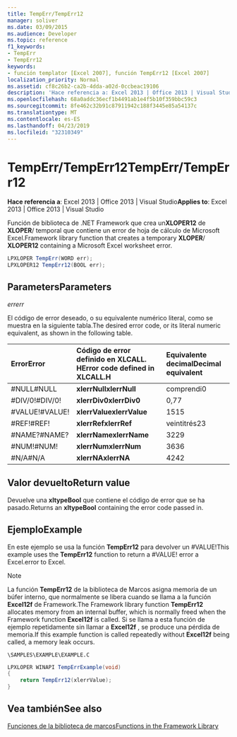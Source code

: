 ```yaml
---
title: TempErr/TempErr12
manager: soliver
ms.date: 03/09/2015
ms.audience: Developer
ms.topic: reference
f1_keywords:
- TempErr
- TempErr12
keywords:
- función templator [Excel 2007], función TempErr12 [Excel 2007]
localization_priority: Normal
ms.assetid: cf8c26b2-ca2b-4dda-a02d-0ccbeac19106
description: 'Hace referencia a: Excel 2013 | Office 2013 | Visual Studio'
ms.openlocfilehash: 68a0addc36ecf1b4491ab1e4f5b10f359bbc59c3
ms.sourcegitcommit: 8fe462c32b91c87911942c188f3445e85a54137c
ms.translationtype: MT
ms.contentlocale: es-ES
ms.lasthandoff: 04/23/2019
ms.locfileid: "32310349"
---
```

# <a name="temperrtemperr12"></a><span data-ttu-id="12301-104">TempErr/TempErr12</span><span class="sxs-lookup"><span data-stu-id="12301-104">TempErr/TempErr12</span></span>

 <span data-ttu-id="12301-105">**Hace referencia a**: Excel 2013 | Office 2013 | Visual Studio</span><span class="sxs-lookup"><span data-stu-id="12301-105">**Applies to**: Excel 2013 | Office 2013 | Visual Studio</span></span> 
  
<span data-ttu-id="12301-106">Función de biblioteca de .NET Framework que crea un**XLOPER12** de **XLOPER**/ temporal que contiene un error de hoja de cálculo de Microsoft Excel.</span><span class="sxs-lookup"><span data-stu-id="12301-106">Framework library function that creates a temporary **XLOPER**/ **XLOPER12** containing a Microsoft Excel worksheet error.</span></span> 
  
```cs
LPXLOPER TempErr(WORD err);
LPXLOPER12 TempErr12(BOOL err);
```

## <a name="parameters"></a><span data-ttu-id="12301-107">Parameters</span><span class="sxs-lookup"><span data-stu-id="12301-107">Parameters</span></span>

 <span data-ttu-id="12301-108">_err_</span><span class="sxs-lookup"><span data-stu-id="12301-108">_err_</span></span>
  
<span data-ttu-id="12301-109">El código de error deseado, o su equivalente numérico literal, como se muestra en la siguiente tabla.</span><span class="sxs-lookup"><span data-stu-id="12301-109">The desired error code, or its literal numeric equivalent, as shown in the following table.</span></span>
  
|<span data-ttu-id="12301-110">**Error**</span><span class="sxs-lookup"><span data-stu-id="12301-110">**Error**</span></span>|<span data-ttu-id="12301-111">**Código de error definido en XLCALL. H**</span><span class="sxs-lookup"><span data-stu-id="12301-111">**Error code defined in XLCALL.H**</span></span>|<span data-ttu-id="12301-112">**Equivalente decimal**</span><span class="sxs-lookup"><span data-stu-id="12301-112">**Decimal equivalent**</span></span>|
|:-----|:-----|:-----|
|<span data-ttu-id="12301-113">#NULL</span><span class="sxs-lookup"><span data-stu-id="12301-113">#NULL</span></span>  <br/> |<span data-ttu-id="12301-114">**xlerrNull**</span><span class="sxs-lookup"><span data-stu-id="12301-114">**xlerrNull**</span></span> <br/> |<span data-ttu-id="12301-115">comprendi</span><span class="sxs-lookup"><span data-stu-id="12301-115">0</span></span>  <br/> |
|<span data-ttu-id="12301-116">#DIV/0!</span><span class="sxs-lookup"><span data-stu-id="12301-116">#DIV/0!</span></span>  <br/> |<span data-ttu-id="12301-117">**xlerrDiv0**</span><span class="sxs-lookup"><span data-stu-id="12301-117">**xlerrDiv0**</span></span> <br/> |<span data-ttu-id="12301-118">0,7</span><span class="sxs-lookup"><span data-stu-id="12301-118">7</span></span>  <br/> |
|<span data-ttu-id="12301-119">#VALUE!</span><span class="sxs-lookup"><span data-stu-id="12301-119">#VALUE!</span></span>  <br/> |<span data-ttu-id="12301-120">**xlerrValue**</span><span class="sxs-lookup"><span data-stu-id="12301-120">**xlerrValue**</span></span> <br/> |<span data-ttu-id="12301-121">15</span><span class="sxs-lookup"><span data-stu-id="12301-121">15</span></span>  <br/> |
|<span data-ttu-id="12301-122">#REF!</span><span class="sxs-lookup"><span data-stu-id="12301-122">#REF!</span></span>  <br/> |<span data-ttu-id="12301-123">**xlerrRef**</span><span class="sxs-lookup"><span data-stu-id="12301-123">**xlerrRef**</span></span> <br/> |<span data-ttu-id="12301-124">veintitrés</span><span class="sxs-lookup"><span data-stu-id="12301-124">23</span></span>  <br/> |
|<span data-ttu-id="12301-125">#NAME?</span><span class="sxs-lookup"><span data-stu-id="12301-125">#NAME?</span></span>  <br/> |<span data-ttu-id="12301-126">**xlerrName**</span><span class="sxs-lookup"><span data-stu-id="12301-126">**xlerrName**</span></span> <br/> |<span data-ttu-id="12301-127">32</span><span class="sxs-lookup"><span data-stu-id="12301-127">29</span></span>  <br/> |
|<span data-ttu-id="12301-128">#NUM!</span><span class="sxs-lookup"><span data-stu-id="12301-128">#NUM!</span></span>  <br/> |<span data-ttu-id="12301-129">**xlerrNum**</span><span class="sxs-lookup"><span data-stu-id="12301-129">**xlerrNum**</span></span> <br/> |<span data-ttu-id="12301-130">36</span><span class="sxs-lookup"><span data-stu-id="12301-130">36</span></span>  <br/> |
|<span data-ttu-id="12301-131">#N/A</span><span class="sxs-lookup"><span data-stu-id="12301-131">#N/A</span></span>  <br/> |<span data-ttu-id="12301-132">**xlerrNA**</span><span class="sxs-lookup"><span data-stu-id="12301-132">**xlerrNA**</span></span> <br/> |<span data-ttu-id="12301-133">42</span><span class="sxs-lookup"><span data-stu-id="12301-133">42</span></span>  <br/> |
   
## <a name="return-value"></a><span data-ttu-id="12301-134">Valor devuelto</span><span class="sxs-lookup"><span data-stu-id="12301-134">Return value</span></span>

<span data-ttu-id="12301-135">Devuelve una **xltypeBool** que contiene el código de error que se ha pasado.</span><span class="sxs-lookup"><span data-stu-id="12301-135">Returns an **xltypeBool** containing the error code passed in.</span></span> 
  
## <a name="example"></a><span data-ttu-id="12301-136">Ejemplo</span><span class="sxs-lookup"><span data-stu-id="12301-136">Example</span></span>

<span data-ttu-id="12301-137">En este ejemplo se usa la función **TempErr12** para devolver un #VALUE!</span><span class="sxs-lookup"><span data-stu-id="12301-137">This example uses the **TempErr12** function to return a #VALUE!</span></span> <span data-ttu-id="12301-138">error a Excel.</span><span class="sxs-lookup"><span data-stu-id="12301-138">error to Excel.</span></span> 
  
> [!NOTE]
> <span data-ttu-id="12301-139">La función **TempErr12** de la biblioteca de Marcos asigna memoria de un búfer interno, que normalmente se libera cuando se llama a la función **Excel12f** de Framework.</span><span class="sxs-lookup"><span data-stu-id="12301-139">The Framework library function **TempErr12** allocates memory from an internal buffer, which is normally freed when the Framework function **Excel12f** is called.</span></span> <span data-ttu-id="12301-140">Si se llama a esta función de ejemplo repetidamente sin llamar a **Excel12f** , se produce una pérdida de memoria.</span><span class="sxs-lookup"><span data-stu-id="12301-140">If this example function is called repeatedly without **Excel12f** being called, a memory leak occurs.</span></span> 
  
 `\SAMPLES\EXAMPLE\EXAMPLE.C`
  
```cs
LPXLOPER WINAPI TempErrExample(void)
{
    return TempErr12(xlerrValue);
}
```

## <a name="see-also"></a><span data-ttu-id="12301-141">Vea también</span><span class="sxs-lookup"><span data-stu-id="12301-141">See also</span></span>



[<span data-ttu-id="12301-142">Funciones de la biblioteca de marcos</span><span class="sxs-lookup"><span data-stu-id="12301-142">Functions in the Framework Library</span></span>](functions-in-the-framework-library.md)


